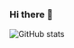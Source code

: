 ### Hi there 👋

<!--
**amazonal3xa/amazonal3xa** is a ✨ _special_ ✨ repository because its `README.md` (this file) appears on your GitHub profile.

Here are some ideas to get you started:

- 🔭 I’m currently working on ...
- 🌱 I’m currently learning ...
- 👯 I’m looking to collaborate on ...
- 🤔 I’m looking for help with ...
- 💬 Ask me about ...
- 📫 How to reach me: ...
- 😄 Pronouns: ...
- ⚡ Fun fact: ...
-->

![GitHub stats](https://github-readme-stats.vercel.app/api?username=amazonalexa&show_icons=true&theme=dark)

<!-- [![I code with](https://github-readme-stats.vercel.app/api/top-langs/?username=amazonal3xa&layout=compact&theme=dark&show_icons=true)](https://github.com/amazonal3xa) -->
